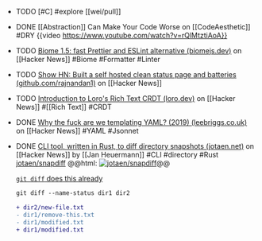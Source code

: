 - TODO [#C] #explore [[wei/pull]]
- DONE [[Abstraction]] Can Make Your Code Worse on [[CodeAesthetic]] #DRY
  {{video https://www.youtube.com/watch?v=rQlMtztiAoA}}
- TODO [Biome 1.5: fast Prettier and ESLint alternative (biomejs.dev)](https://news.ycombinator.com/item?id=38912104) on [[Hacker News]] #Biome #Formatter #Linter
- TODO [Show HN: Built a self hosted clean status page and batteries (github.com/rajnandan1)](https://news.ycombinator.com/item?id=39099980) on [[Hacker News]]
- TODO [Introduction to Loro's Rich Text CRDT (loro.dev)](https://news.ycombinator.com/item?id=39102577) on [[Hacker News]] #[[Rich Text]] #CRDT
- DONE [Why the fuck are we templating YAML? (2019) (leebriggs.co.uk)](https://news.ycombinator.com/item?id=39101828) on [[Hacker News]] #YAML #Jsonnet
- DONE [CLI tool, written in Rust, to diff directory snapshots (jotaen.net)](https://news.ycombinator.com/item?id=39093970) on [[Hacker News]] by [[Jan Heuermann]] #CLI #directory #Rust
  [jotaen/snapdiff](https://github.com/jotaen/snapdiff)
  @@html: <a href="https://github.com/jotaen/snapdiff/"><img src="https://github-readme-stats-astronomer.vercel.app/api/pin/?username=jotaen&repo=snapdiff&theme=tokyonight" alt="jotaen/snapdiff"/></a>@@

  [`git diff` does this already](https://news.ycombinator.com/item?id=39093970#39094832)

  ```diff
  git diff --name-status dir1 dir2

  + dir2/new-file.txt
  - dir1/remove-this.txt
  - dir1/modified.txt
  + dir1/modified.txt
  ```

